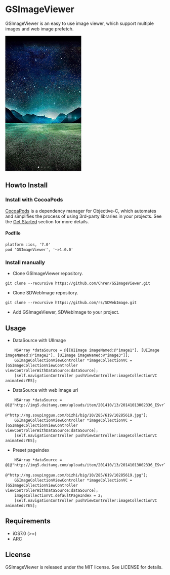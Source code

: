 # GSImageViewer
GSImageViewer is an easy to use image viewer, which support multiple images and web image prefetch.

![GSImageViewer](https://github.com/Chren/GSImageViewer/blob/master/GSImageViewerExample/ScreenShot/screenshot.jpg?raw=true)
## Howto Install
### Install with CocoaPods
[CocoaPods](http://cocoapods.org/) is a dependency manager for Objective-C, which automates and simplifies the process of using 3rd-party libraries in your projects. See the [Get Started](http://cocoapods.org/#get_started) section for more details.

#### Podfile
```
platform :ios, '7.0'
pod 'GSImageViewer', '~>1.0.0'
```
### Install manually
- Clone GSImageViewer repository.
```
git clone --recursive https://github.com/Chren/GSImageViewer.git
```
- Clone SDWebImage repository.
```
git clone --recursive https://github.com/rs/SDWebImage.git
```
- Add GSImageViewer, SDWebImage to your project.

## Usage
- DataSource with UIImage
```
    NSArray *dataSource = @[[UIImage imageNamed:@"image1"], [UIImage imageNamed:@"image2"], [UIImage imageNamed:@"image3"]];
    GSImageCollectionViewController *imageCollectionVC = [GSImageCollectionViewController viewControllerWithDataSource:dataSource];
    [self.navigationController pushViewController:imageCollectionVC animated:YES];
```
- DataSource with web image url
```
    NSArray *dataSource = @[@"http://img5.duitang.com/uploads/item/201410/13/20141013002336_ESvrT.jpeg",
                            @"http://mg.soupingguo.com/bizhi/big/10/285/619/10285619.jpg"];
    GSImageCollectionViewController *imageCollectionVC = [GSImageCollectionViewController viewControllerWithDataSource:dataSource];
    [self.navigationController pushViewController:imageCollectionVC animated:YES];
```
- Preset pageindex
```
    NSArray *dataSource = @[@"http://img5.duitang.com/uploads/item/201410/13/20141013002336_ESvrT.jpeg",
                            @"http://mg.soupingguo.com/bizhi/big/10/285/619/10285619.jpg"];
    GSImageCollectionViewController *imageCollectionVC = [GSImageCollectionViewController viewControllerWithDataSource:dataSource];
    imageCollectionVC.defaultPageIndex = 2;
    [self.navigationController pushViewController:imageCollectionVC animated:YES];
```

## Requirements

- iOS7.0 (>=)
- ARC

## License
GSImageViewer is released under the MIT license. See LICENSE for details.

